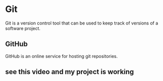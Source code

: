 # Git

Git is a version control tool that can be used to keep track of versions of a software project.

## GitHub

GitHub is an online service for hosting git repositories.
## see this video and my project is working